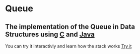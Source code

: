 # Queue
The implementation of the Queue in Data Structures using [C]() and [Java]()
---
You can try it interactivly and learn how the stack works [Try it](https://abdelhalim-yasser.github.io/Queue/)

